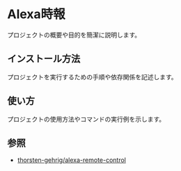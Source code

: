 # Alexa時報

プロジェクトの概要や目的を簡潔に説明します。

## インストール方法

プロジェクトを実行するための手順や依存関係を記述します。

## 使い方

プロジェクトの使用方法やコマンドの実行例を示します。


## 参照

- [thorsten-gehrig/alexa-remote-control](https://github.com/thorsten-gehrig/alexa-remote-control)
